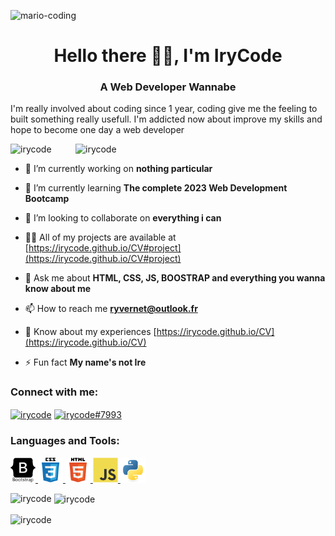 ![mario-coding](https://user-images.githubusercontent.com/86270481/214122618-1bf43327-cdef-456e-81fe-fc71a9070c07.gif)
<h1 align="center">Hello there 👋🏿, I'm IryCode</h1>
<h3 align="center">A Web Developer Wannabe</h3>

<p>I'm really involved about coding since 1 year, coding give me the feeling to built something really usefull.
I'm addicted now about improve my skills and hope to become one day a web developer</p>

<p><img align="right" width=400
        src="https://www.gifcen.com/wp-content/uploads/2022/08/mario-gif-4.gif"
        alt="irycode" /></p>

<p align="left"> <img src="https://komarev.com/ghpvc/?username=irycode&label=Profile%20views&color=0e75b6&style=flat" alt="irycode" /> </p>

- 🔭 I’m currently working on **nothing particular**

- 🌱 I’m currently learning **The complete 2023 Web Development Bootcamp**

- 👯 I’m looking to collaborate on **everything i can**

- 👨‍💻 All of my projects are available at [https://irycode.github.io/CV#project](https://irycode.github.io/CV#project)

- 💬 Ask me about **HTML, CSS, JS, BOOSTRAP and everything you wanna know about me**

- 📫 How to reach me **ryvernet@outlook.fr**

- 📄 Know about my experiences [https://irycode.github.io/CV](https://irycode.github.io/CV)

- ⚡ Fun fact **My name's not Ire**

<h3 align="left">Connect with me:</h3>
<p align="left">
<a href="https://instagram.com/irycode" target="blank"><img align="center" src="https://raw.githubusercontent.com/rahuldkjain/github-profile-readme-generator/master/src/images/icons/Social/instagram.svg" alt="irycode" height="30" width="40" /></a>
        <a href="https://discord.gg/irycode#7993" target="blank"><img align="center" src="https://raw.githubusercontent.com/rahuldkjain/github-profile-readme-generator/master/src/images/icons/Social/discord.svg" alt="irycode#7993" height="30" width="40" /></a>
</p>

<h3 align="left">Languages and Tools:</h3>
<p align="left"> <a href="https://getbootstrap.com" target="_blank" rel="noreferrer"> <img src="https://raw.githubusercontent.com/devicons/devicon/master/icons/bootstrap/bootstrap-plain-wordmark.svg" alt="bootstrap" width="40" height="40"/> </a> <a href="https://www.w3schools.com/css/" target="_blank" rel="noreferrer"> <img src="https://raw.githubusercontent.com/devicons/devicon/master/icons/css3/css3-original-wordmark.svg" alt="css3" width="40" height="40"/> </a> <a href="https://www.w3.org/html/" target="_blank" rel="noreferrer"> <img src="https://raw.githubusercontent.com/devicons/devicon/master/icons/html5/html5-original-wordmark.svg" alt="html5" width="40" height="40"/> </a> <a href="https://developer.mozilla.org/en-US/docs/Web/JavaScript" target="_blank" rel="noreferrer"> <img src="https://raw.githubusercontent.com/devicons/devicon/master/icons/javascript/javascript-original.svg" alt="javascript" width="40" height="40"/> </a> <a href="https://www.python.org" target="_blank" rel="noreferrer"> <img src="https://raw.githubusercontent.com/devicons/devicon/master/icons/python/python-original.svg" alt="python" width="40" height="40"/> </a> </p>

<p><img align="left" src="https://github-readme-stats.vercel.app/api/top-langs?username=irycode&show_icons=true&locale=en&layout=compact" alt="irycode" /></p>

<p>&nbsp;<img align="center" src="https://github-readme-stats.vercel.app/api?username=irycode&show_icons=true&locale=en" alt="irycode" /></p>

<p><img align="center" src="https://github-readme-streak-stats.herokuapp.com/?user=irycode&" alt="irycode" /></p>

